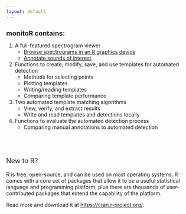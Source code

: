 ```yaml
---
layout: default
---
```


<h1 style="font-size:large;">monitoR contains:</h1>
<ol>
    <li>A full-featured spectrogram viewer
        <ul>
            <li><a href="assets/viewingSpectrograms/viewingSpectrograms.md">Browse spectrograms in an R graphics device</a></li>
            <li><a href="assets/annotatingSpectrograms/annotatingSpectrograms.md">Annotate sounds of interest</a></li>
        </ul>
    </li>
    <li>Functions to create, modify, save, and use templates for automated detection
        <ul>
            <li>Methods for selecting points</li>
            <li>Plotting templates</li>
            <li>Writing/reading templates</li>
            <li>Comparing template performance</li>
        </ul>
    </li>
    <li>Two automated template matching algorithms
        <ul>
            <li>View, verify, and extract results</li>
            <li>Write and read templates and detections locally</li>
        </ul>
    </li>
    <li>Functions to evaluate the automated detection process
        <ul>
            <li>Comparing manual annotations to automated detection</li>
        </ul>
    </li>
</ol>

<p style="font-size:large;padding-top:3em;">New to R?</p>
<p>R is free, open-source, and can be used on most operating systems. R comes with a core set of packages that allow it to be a useful statistical language and programming platform, plus there are thousands of user-contributed packages that extend the capability of the platform.</p>
<p>Read more and download it at <a href="https://cran.r-project.org/" target="_blank">https://cran.r-project.org/</a>.

